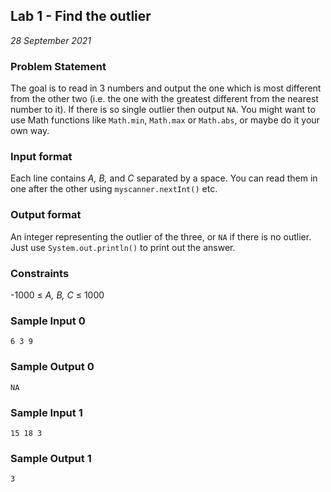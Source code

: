 ## Lab 1 - Find the outlier
*28 September 2021*

### Problem Statement
The goal is to read in 3 numbers and output the one which is most different from the other two (i.e. the one with the greatest different from the nearest number to it). If there is so single outlier then output ```NA```. You might want to use Math functions like ```Math.min```, ```Math.max``` or ```Math.abs```, or maybe do it your own way.

### Input format
Each line contains *A, B,* and *C* separated by a space. You can read them in one after the other using ```myscanner.nextInt()``` etc.

### Output format
An integer representing the outlier of the three, or ```NA``` if there is no outlier. Just use ```System.out.println()``` to print out the answer.

### Constraints
-1000 ≤ *A, B, C* ≤ 1000

### Sample Input 0
```
6 3 9
```

### Sample Output 0
```
NA
```

### Sample Input 1
```
15 18 3
```

### Sample Output 1
```
3
```

